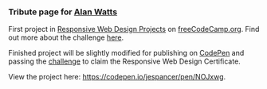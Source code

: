 ### Tribute page for [Alan Watts](https://de.wikipedia.org/wiki/Alan_Watts)

First project in [Responsive Web Design Projects](https://learn.freecodecamp.org/responsive-web-design/responsive-web-design-projects) on [freeCodeCamp.org](https://www.freecodecamp.org/). Find out more about the challenge [here](https://learn.freecodecamp.org/responsive-web-design/responsive-web-design-projects/build-a-tribute-page).

Finished project will be slightly modified for publishing on [CodePen](https://codepen.io/) and passing the [challenge](https://learn.freecodecamp.org/responsive-web-design/responsive-web-design-projects/build-a-tribute-page) to claim the Responsive Web Design Certificate.

View the project here: https://codepen.io/jespancer/pen/NOJxwg.
